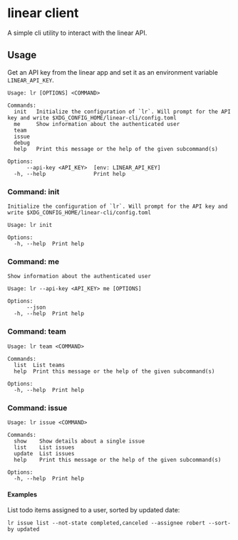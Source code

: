 # linear client

A simple cli utility to interact with the linear API.


## Usage

Get an API key from the linear app and set it as an environment variable `LINEAR_API_KEY`.

```
Usage: lr [OPTIONS] <COMMAND>

Commands:
  init   Initialize the configuration of `lr`. Will prompt for the API key and write $XDG_CONFIG_HOME/linear-cli/config.toml
  me     Show information about the authenticated user
  team
  issue
  debug
  help   Print this message or the help of the given subcommand(s)

Options:
      --api-key <API_KEY>  [env: LINEAR_API_KEY]
  -h, --help               Print help
```

### Command: init

```
Initialize the configuration of `lr`. Will prompt for the API key and write $XDG_CONFIG_HOME/linear-cli/config.toml

Usage: lr init

Options:
  -h, --help  Print help
```


### Command: me

```
Show information about the authenticated user

Usage: lr --api-key <API_KEY> me [OPTIONS]

Options:
      --json
  -h, --help  Print help
```

### Command: team

```
Usage: lr team <COMMAND>

Commands:
  list  List teams
  help  Print this message or the help of the given subcommand(s)

Options:
  -h, --help  Print help
```


### Command: issue

```
Usage: lr issue <COMMAND>

Commands:
  show    Show details about a single issue
  list    List issues
  update  List issues
  help    Print this message or the help of the given subcommand(s)

Options:
  -h, --help  Print help
```

#### Examples

List todo items assigned to a user, sorted by updated date:

```
lr issue list --not-state completed,canceled --assignee robert --sort-by updated
```
